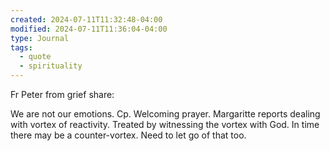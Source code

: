 ```yaml
---
created: 2024-07-11T11:32:48-04:00
modified: 2024-07-11T11:36:04-04:00
type: Journal
tags:
  - quote
  - spirituality
---
```


Fr Peter from grief share:

We are not our emotions. Cp. Welcoming prayer. Margaritte reports dealing with vortex of reactivity. Treated by witnessing the vortex with God. In time there may be a counter-vortex. Need to let go of that too.
